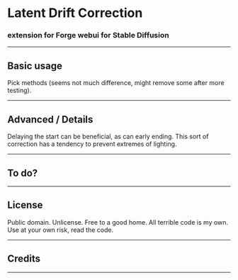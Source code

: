 ﻿# Latent Drift Correction #
### extension for Forge webui for Stable Diffusion ###

---
## Basic usage ##
Pick methods (seems not much difference, might remove some after more testing).

---
## Advanced / Details ##
Delaying the start can be beneficial, as can early ending.
This sort of correction has a tendency to prevent extremes of lighting.


---
## To do? ##


---
## License ##
Public domain. Unlicense. Free to a good home.
All terrible code is my own. Use at your own risk, read the code.

---
## Credits ##


---
